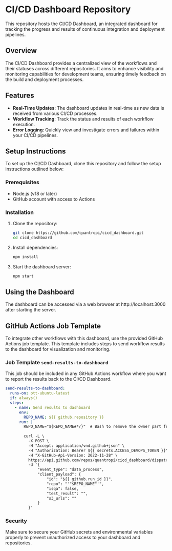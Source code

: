 # CI/CD Dashboard Repository

This repository hosts the CI/CD Dashboard, an integrated dashboard for tracking the progress and results of continuous integration and deployment pipelines.

## Overview

The CI/CD Dashboard provides a centralized view of the workflows and their statuses across different repositories. It aims to enhance visibility and monitoring capabilities for development teams, ensuring timely feedback on the build and deployment processes.

## Features

- **Real-Time Updates**: The dashboard updates in real-time as new data is received from various CI/CD processes.
- **Workflow Tracking**: Track the status and results of each workflow execution.
- **Error Logging**: Quickly view and investigate errors and failures within your CI/CD pipelines.

## Setup Instructions

To set up the CI/CD Dashboard, clone this repository and follow the setup instructions outlined below:

### Prerequisites

- Node.js (v18 or later)
- GitHub account with access to Actions

### Installation

1. Clone the repository:
    ```bash
    git clone https://github.com/quantropi/cicd_dashboard.git
    cd cicd_dashboard
    ```

2. Install dependencies:
    ```bash
    npm install
    ```

3. Start the dashboard server:
    ```bash
    npm start
    ```

## Using the Dashboard
The dashboard can be accessed via a web browser at http://localhost:3000 after starting the server.

## GitHub Actions Job Template
To integrate other workflows with this dashboard, use the provided GitHub Actions job template. This template includes steps to send workflow results to the dashboard for visualization and monitoring.

### Job Template `send-results-to-dashboard`
This job should be included in any GitHub Actions workflow where you want to report the results back to the CI/CD Dashboard.
  ```yml
  send-results-to-dashboard:
    runs-on: ott-ubuntu-latest
    if: always()
    steps:
      - name: Send results to dashboard
        env:
          REPO_NAME: ${{ github.repository }}
        run: |
          REPO_NAME="${REPO_NAME#*/}"  # Bash to remove the owner part from the repo name
          
          curl -L \
            -X POST \
            -H "Accept: application/vnd.github+json" \
            -H "Authorization: Bearer ${{ secrets.ACCESS_DEVOPS_TOKEN }}" \
            -H "X-GitHub-Api-Version: 2022-11-28" \
            https://api.github.com/repos/quantropi/cicd_dashboard/dispatches \
            -d '{
                "event_type": "data_process",
                "client_payload": {
                    "id": "${{ github.run_id }}",
                    "repo": "'"$REPO_NAME"'",
                    "isqa": false,
                    "test_result": "",
                    "s3_urls": ""
                }
            }'

  ```

### Security
Make sure to secure your GitHub secrets and environmental variables properly to prevent unauthorized access to your dashboard and repositories.
